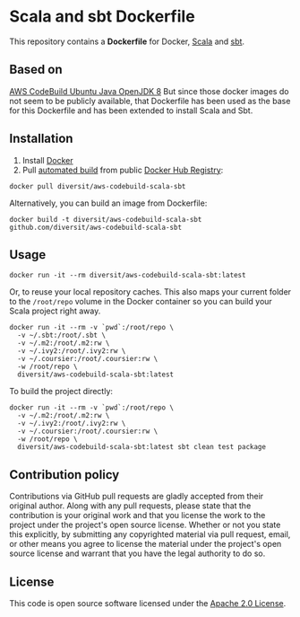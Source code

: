 # Scala and sbt Dockerfile

This repository contains a **Dockerfile** for Docker, [Scala](http://www.scala-lang.org) and [sbt](http://www.scala-sbt.org).


## Based on
[AWS CodeBuild Ubuntu Java OpenJDK 8](https://github.com/aws/aws-codebuild-docker-images/blob/master/ubuntu/java/openjdk-8/Dockerfile)
But since those docker images do not seem to be publicly available, that Dockerfile has been used as the base for this Dockerfile and has been extended to install Scala and Sbt.


## Installation ##

1. Install [Docker](https://www.docker.com)
2. Pull [automated build](https://registry.hub.docker.com/u/hseeberger/scala-sbt) from public [Docker Hub Registry](https://registry.hub.docker.com):
```
docker pull diversit/aws-codebuild-scala-sbt
```
Alternatively, you can build an image from Dockerfile:
```
docker build -t diversit/aws-codebuild-scala-sbt github.com/diversit/aws-codebuild-scala-sbt
```


## Usage ##

```
docker run -it --rm diversit/aws-codebuild-scala-sbt:latest
```

Or, to reuse your local repository caches.
This also maps your current folder to the `/root/repo`
volume in the Docker container so you can build your Scala project right away.

```
docker run -it --rm -v `pwd`:/root/repo \
  -v ~/.sbt:/root/.sbt \
  -v ~/.m2:/root/.m2:rw \
  -v ~/.ivy2:/root/.ivy2:rw \
  -v ~/.coursier:/root/.coursier:rw \
  -w /root/repo \
  diversit/aws-codebuild-scala-sbt:latest
```

To build the project directly:

```
docker run -it --rm -v `pwd`:/root/repo \
  -v ~/.m2:/root/.m2:rw \
  -v ~/.ivy2:/root/.ivy2:rw \
  -v ~/.coursier:/root/.coursier:rw \
  -w /root/repo \
  diversit/aws-codebuild-scala-sbt:latest sbt clean test package
```

## Contribution policy ##

Contributions via GitHub pull requests are gladly accepted from their original author. Along with any pull requests, please state that the contribution is your original work and that you license the work to the project under the project's open source license. Whether or not you state this explicitly, by submitting any copyrighted material via pull request, email, or other means you agree to license the material under the project's open source license and warrant that you have the legal authority to do so.


## License ##

This code is open source software licensed under the [Apache 2.0 License]("http://www.apache.org/licenses/LICENSE-2.0.html").
